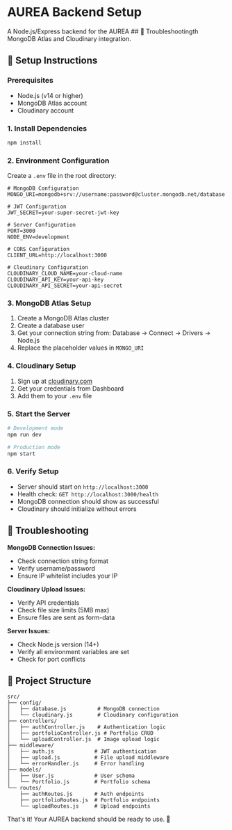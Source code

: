 # AUREA Backend Setup

A Node.js/Express backend for the AUREA ## 🔧 Troubleshootingth MongoDB Atlas and Cloudinary integration.

## 🚀 Setup Instructions

### Prerequisites
- Node.js (v14 or higher)
- MongoDB Atlas account
- Cloudinary account

### 1. Install Dependencies
```bash
npm install
```

### 2. Environment Configuration
Create a `.env` file in the root directory:

```env
# MongoDB Configuration
MONGO_URI=mongodb+srv://username:password@cluster.mongodb.net/database

# JWT Configuration
JWT_SECRET=your-super-secret-jwt-key

# Server Configuration
PORT=3000
NODE_ENV=development

# CORS Configuration
CLIENT_URL=http://localhost:3000

# Cloudinary Configuration
CLOUDINARY_CLOUD_NAME=your-cloud-name
CLOUDINARY_API_KEY=your-api-key
CLOUDINARY_API_SECRET=your-api-secret
```

### 3. MongoDB Atlas Setup
1. Create a MongoDB Atlas cluster
2. Create a database user
3. Get your connection string from: Database → Connect → Drivers → Node.js
4. Replace the placeholder values in `MONGO_URI`

### 4. Cloudinary Setup
1. Sign up at [cloudinary.com](https://cloudinary.com)
2. Get your credentials from Dashboard
3. Add them to your `.env` file

### 5. Start the Server
```bash
# Development mode
npm run dev

# Production mode
npm start
```

### 6. Verify Setup
- Server should start on `http://localhost:3000`
- Health check: `GET http://localhost:3000/health`
- MongoDB connection should show as successful
- Cloudinary should initialize without errors

## 🔧 Troubleshooting

**MongoDB Connection Issues:**
- Check connection string format
- Verify username/password
- Ensure IP whitelist includes your IP

**Cloudinary Upload Issues:**
- Verify API credentials
- Check file size limits (5MB max)
- Ensure files are sent as form-data

**Server Issues:**
- Check Node.js version (14+)
- Verify all environment variables are set
- Check for port conflicts

## 📁 Project Structure
```
src/
├── config/
│   ├── database.js          # MongoDB connection
│   └── cloudinary.js        # Cloudinary configuration
├── controllers/
│   ├── authController.js    # Authentication logic
│   ├── portfolioController.js # Portfolio CRUD
│   └── uploadController.js  # Image upload logic
├── middleware/
│   ├── auth.js             # JWT authentication
│   ├── upload.js           # File upload middleware
│   └── errorHandler.js     # Error handling
├── models/
│   ├── User.js             # User schema
│   └── Portfolio.js        # Portfolio schema
└── routes/
    ├── authRoutes.js       # Auth endpoints
    ├── portfolioRoutes.js  # Portfolio endpoints
    └── uploadRoutes.js     # Upload endpoints
```

That's it! Your AUREA backend should be ready to use. 🎉
